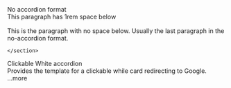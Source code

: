 <div class="main-full-width" id="main-content-start">
  <!-- No accordion format -->
  <section class="static-section" id="programmes-introduction">
        <div class="accordion-header">No accordion format</div>
            <div style="margin-bottom: 1rem;">This paragraph has 1rem space below</div>
            <div>This is the paragraph with no space below. Usually the last paragraph in the no-accordion format.</div>

    </section>
  
  <!-- Clickable White accordion -->
  <section class="accordion-item default-bg" data-direct-link="true" data-learn-more-url="www.google.com">
        <div class="accordion-header" role="button" tabindex="0" aria-label="Clickable White accordion">Clickable White accordion</div>
        <div class="accordion-snippet">
            Provides the template for a clickable while card redirecting to Google.<span class="snippet-more-indicator"> ...more</span>
        </div>
    </section>
</div>
